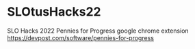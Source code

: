 # SLOtusHacks22
SLO Hacks 2022 Pennies for Progress google chrome extension
https://devpost.com/software/pennies-for-progress
